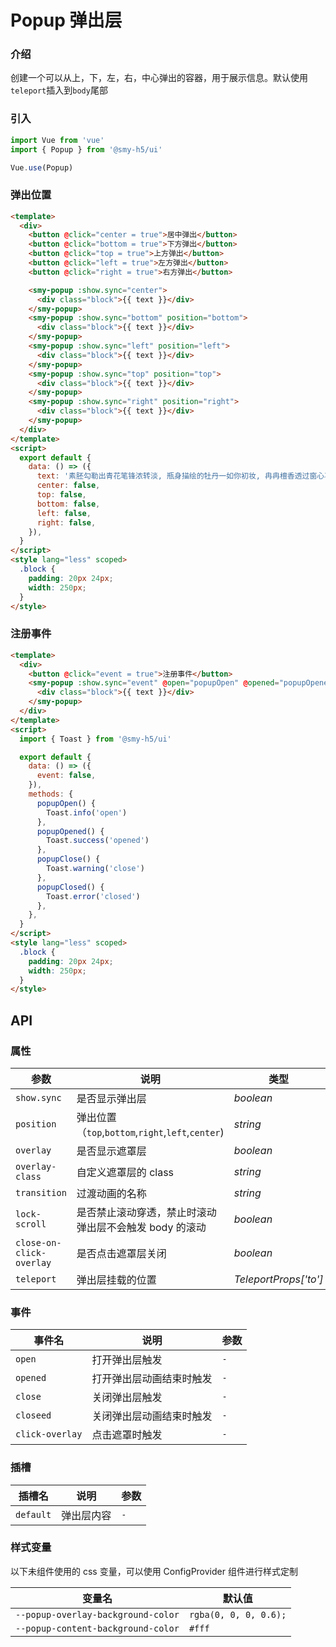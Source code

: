 # Popup 弹出层

### 介绍

创建一个可以从上，下，左，右，中心弹出的容器，用于展示信息。默认使用`teleport`插入到`body`尾部

### 引入

```js
import Vue from 'vue'
import { Popup } from '@smy-h5/ui'

Vue.use(Popup)
```

### 弹出位置

```html
<template>
  <div>
    <button @click="center = true">居中弹出</button>
    <button @click="bottom = true">下方弹出</button>
    <button @click="top = true">上方弹出</button>
    <button @click="left = true">左方弹出</button>
    <button @click="right = true">右方弹出</button>

    <smy-popup :show.sync="center">
      <div class="block">{{ text }}</div>
    </smy-popup>
    <smy-popup :show.sync="bottom" position="bottom">
      <div class="block">{{ text }}</div>
    </smy-popup>
    <smy-popup :show.sync="left" position="left">
      <div class="block">{{ text }}</div>
    </smy-popup>
    <smy-popup :show.sync="top" position="top">
      <div class="block">{{ text }}</div>
    </smy-popup>
    <smy-popup :show.sync="right" position="right">
      <div class="block">{{ text }}</div>
    </smy-popup>
  </div>
</template>
<script>
  export default {
    data: () => ({
      text: '素胚勾勒出青花笔锋浓转淡, 瓶身描绘的牡丹一如你初妆, 冉冉檀香透过窗心事我了然, 宣纸上走笔至此搁一半。',
      center: false,
      top: false,
      bottom: false,
      left: false,
      right: false,
    }),
  }
</script>
<style lang="less" scoped>
  .block {
    padding: 20px 24px;
    width: 250px;
  }
</style>
```

### 注册事件

```html
<template>
  <div>
    <button @click="event = true">注册事件</button>
    <smy-popup :show.sync="event" @open="popupOpen" @opened="popupOpened" @close="popupClose" @closed="popupClosed">
      <div class="block">{{ text }}</div>
    </smy-popup>
  </div>
</template>
<script>
  import { Toast } from '@smy-h5/ui'

  export default {
    data: () => ({
      event: false,
    }),
    methods: {
      popupOpen() {
        Toast.info('open')
      },
      popupOpened() {
        Toast.success('opened')
      },
      popupClose() {
        Toast.warning('close')
      },
      popupClosed() {
        Toast.error('closed')
      },
    },
  }
</script>
<style lang="less" scoped>
  .block {
    padding: 20px 24px;
    width: 250px;
  }
</style>
```

## API

### 属性

| 参数                     | 说明                                                   | 类型                  | 默认值   |
| ------------------------ | ------------------------------------------------------ | --------------------- | -------- |
| `show.sync`              | 是否显示弹出层                                         | _boolean_             | `false`  |
| `position`               | 弹出位置（`top`,`bottom`,`right`,`left`,`center`)      | _string_              | `center` |
| `overlay`                | 是否显示遮罩层                                         | _boolean_             | `true`   |
| `overlay-class`          | 自定义遮罩层的 class                                   | _string_              | `-`      |
| `transition`             | 过渡动画的名称                                         | _string_              | `-`      |
| `lock-scroll`            | 是否禁止滚动穿透，禁止时滚动弹出层不会触发 body 的滚动 | _boolean_             | `true`   |
| `close-on-click-overlay` | 是否点击遮罩层关闭                                     | _boolean_             | `true`   |
| `teleport`               | 弹出层挂载的位置                                       | _TeleportProps['to']_ | `-`      |

### 事件

| 事件名          | 说明                     | 参数 |
| --------------- | ------------------------ | ---- |
| `open`          | 打开弹出层触发           | `-`  |
| `opened`        | 打开弹出层动画结束时触发 | `-`  |
| `close`         | 关闭弹出层触发           | `-`  |
| `closeed`       | 关闭弹出层动画结束时触发 | `-`  |
| `click-overlay` | 点击遮罩时触发           | `-`  |

### 插槽

| 插槽名    | 说明       | 参数 |
| --------- | ---------- | ---- |
| `default` | 弹出层内容 | `-`  |

### 样式变量

以下未组件使用的 css 变量，可以使用 ConfigProvider 组件进行样式定制

| 变量名                             | 默认值                |
| ---------------------------------- | --------------------- |
| `--popup-overlay-background-color` | `rgba(0, 0, 0, 0.6);` |
| `--popup-content-background-color` | `#fff`                |
